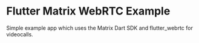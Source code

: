 # Flutter Matrix WebRTC Example

Simple example app which uses the Matrix Dart SDK and flutter_webrtc for videocalls.